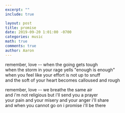 ```yaml
---
excerpt: ""
include: true

layout: post
title: promise
date: 2019-09-20 1:01:00 -0700
categories: music
math: true
comments: true
author: Aaron
---
```


remember, love -- when the going gets tough  
when the storm in your rage yells "enough is enough"  
when you feel like your effort is not up to snuff  
and the soft of your heart becomes calloused and rough  

remember, love -- we breathe the same air  
and i'm not religious but i'll send you a prayer  
your pain and your misery and your anger i'll share  
and when you cannot go on i promise i'll be there

